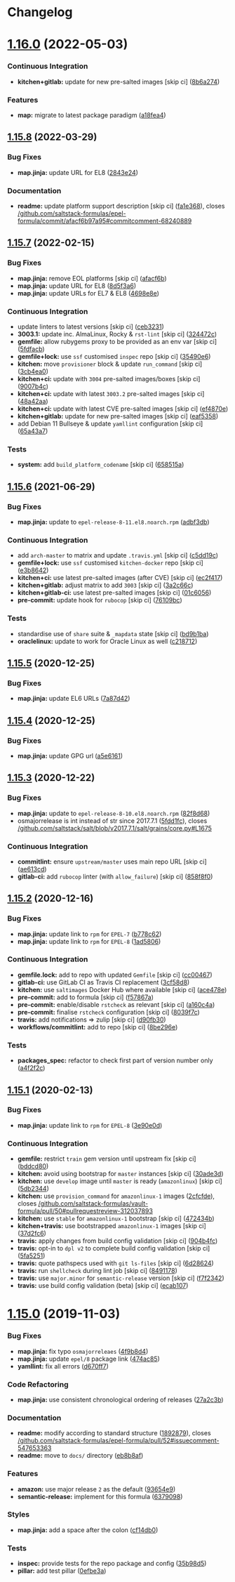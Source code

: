 # Changelog

# [1.16.0](https://github.com/saltstack-formulas/epel-formula/compare/v1.15.8...v1.16.0) (2022-05-03)


### Continuous Integration

* **kitchen+gitlab:** update for new pre-salted images [skip ci] ([8b6a274](https://github.com/saltstack-formulas/epel-formula/commit/8b6a27467c5d62b550c9f10c800057bde3a07eae))


### Features

* **map:** migrate to latest package paradigm ([a18fea4](https://github.com/saltstack-formulas/epel-formula/commit/a18fea4c3eff6a42d92a46366a99c4bcf83a09fb))

## [1.15.8](https://github.com/saltstack-formulas/epel-formula/compare/v1.15.7...v1.15.8) (2022-03-29)


### Bug Fixes

* **map.jinja:** update URL for EL8 ([2843e24](https://github.com/saltstack-formulas/epel-formula/commit/2843e24141c15a216bcd8f4c982fbd2fe54ea846))


### Documentation

* **readme:** update platform support description [skip ci] ([fa1e368](https://github.com/saltstack-formulas/epel-formula/commit/fa1e368562846acdeb0d9f01500c27ec9d958b0e)), closes [/github.com/saltstack-formulas/epel-formula/commit/afacf6b97a95#commitcomment-68240889](https://github.com//github.com/saltstack-formulas/epel-formula/commit/afacf6b97a95/issues/commitcomment-68240889)

## [1.15.7](https://github.com/saltstack-formulas/epel-formula/compare/v1.15.6...v1.15.7) (2022-02-15)


### Bug Fixes

* **map.jinja:** remove EOL platforms [skip ci] ([afacf6b](https://github.com/saltstack-formulas/epel-formula/commit/afacf6b97a95be979fc16bd61ad6922350db6136))
* **map.jinja:** update URL for EL8 ([8d5f3a6](https://github.com/saltstack-formulas/epel-formula/commit/8d5f3a6592cc4934c22a7f71b19cf033c5fdfa18))
* **map.jinja:** update URLs for EL7 & EL8 ([4698e8e](https://github.com/saltstack-formulas/epel-formula/commit/4698e8e539184e7f6dba642d3ea2ab41ad157319))


### Continuous Integration

* update linters to latest versions [skip ci] ([ceb3231](https://github.com/saltstack-formulas/epel-formula/commit/ceb323131f330a8314a4a196b520cccffbea9e5c))
* **3003.1:** update inc. AlmaLinux, Rocky & `rst-lint` [skip ci] ([324472c](https://github.com/saltstack-formulas/epel-formula/commit/324472cde485b0678ba7cc18526fcd5de7dd66ec))
* **gemfile:** allow rubygems proxy to be provided as an env var [skip ci] ([5fdfacb](https://github.com/saltstack-formulas/epel-formula/commit/5fdfacba3435ace0b085db2267b8e54a9e442f77))
* **gemfile+lock:** use `ssf` customised `inspec` repo [skip ci] ([35490e6](https://github.com/saltstack-formulas/epel-formula/commit/35490e69d3ad7c00b8d0e81aafadc5d2732b0901))
* **kitchen:** move `provisioner` block & update `run_command` [skip ci] ([3cb4ea0](https://github.com/saltstack-formulas/epel-formula/commit/3cb4ea0778b5323e6ecf83a059bca5733ea88d8a))
* **kitchen+ci:** update with `3004` pre-salted images/boxes [skip ci] ([9007b4c](https://github.com/saltstack-formulas/epel-formula/commit/9007b4cf99bbcfa2b23538a61dd1f9a4a9d4e23c))
* **kitchen+ci:** update with latest `3003.2` pre-salted images [skip ci] ([48a42aa](https://github.com/saltstack-formulas/epel-formula/commit/48a42aa69feba3e6145bcbf918ce601c8b56015f))
* **kitchen+ci:** update with latest CVE pre-salted images [skip ci] ([ef4870e](https://github.com/saltstack-formulas/epel-formula/commit/ef4870ea9ba9c619390ac4ffc293fd4c27661501))
* **kitchen+gitlab:** update for new pre-salted images [skip ci] ([eaf5358](https://github.com/saltstack-formulas/epel-formula/commit/eaf5358b79b9944d78bef240d0d66e1bf8b06991))
* add Debian 11 Bullseye & update `yamllint` configuration [skip ci] ([65a43a7](https://github.com/saltstack-formulas/epel-formula/commit/65a43a7923e0f9b6300355c2e841082b744e62b9))


### Tests

* **system:** add `build_platform_codename` [skip ci] ([658515a](https://github.com/saltstack-formulas/epel-formula/commit/658515a486d1ed47e00b4ef72612e2e5cee12967))

## [1.15.6](https://github.com/saltstack-formulas/epel-formula/compare/v1.15.5...v1.15.6) (2021-06-29)


### Bug Fixes

* **map.jinja:** update to `epel-release-8-11.el8.noarch.rpm` ([adbf3db](https://github.com/saltstack-formulas/epel-formula/commit/adbf3dbff9d1e589f741f854d1e55a3a7ad14502))


### Continuous Integration

* add `arch-master` to matrix and update `.travis.yml` [skip ci] ([c5dd19c](https://github.com/saltstack-formulas/epel-formula/commit/c5dd19c89b801533ff4cb7307086e955ce5bbc79))
* **gemfile+lock:** use `ssf` customised `kitchen-docker` repo [skip ci] ([e3b8642](https://github.com/saltstack-formulas/epel-formula/commit/e3b864223269c57b7d2230c9a0bc8b974339d018))
* **kitchen+ci:** use latest pre-salted images (after CVE) [skip ci] ([ec2f417](https://github.com/saltstack-formulas/epel-formula/commit/ec2f417e0e3b125fe699005b132fb8df5e9f3364))
* **kitchen+gitlab:** adjust matrix to add `3003` [skip ci] ([3a2c66c](https://github.com/saltstack-formulas/epel-formula/commit/3a2c66ccd3a23b04cc7e532f0a5b908607f7b2a9))
* **kitchen+gitlab-ci:** use latest pre-salted images [skip ci] ([01c6056](https://github.com/saltstack-formulas/epel-formula/commit/01c6056777bf47b6f67a826af21b2d26108dd9c7))
* **pre-commit:** update hook for `rubocop` [skip ci] ([76109bc](https://github.com/saltstack-formulas/epel-formula/commit/76109bcd9204c6f1bdd77a299fc225990ad0de5b))


### Tests

* standardise use of `share` suite & `_mapdata` state [skip ci] ([bd9b1ba](https://github.com/saltstack-formulas/epel-formula/commit/bd9b1ba59b1d756e5b3098f9ef9692ec7cca1c52))
* **oraclelinux:** update to work for Oracle Linux as well ([c218712](https://github.com/saltstack-formulas/epel-formula/commit/c21871249ee7facc38865ffe31aed548c4cfec0a))

## [1.15.5](https://github.com/saltstack-formulas/epel-formula/compare/v1.15.4...v1.15.5) (2020-12-25)


### Bug Fixes

* **map.jinja:** update EL6 URLs ([7a87d42](https://github.com/saltstack-formulas/epel-formula/commit/7a87d427ea2b1f746f9028d0fa670138780559e0))

## [1.15.4](https://github.com/saltstack-formulas/epel-formula/compare/v1.15.3...v1.15.4) (2020-12-25)


### Bug Fixes

* **map.jinja:** update GPG url ([a5e6161](https://github.com/saltstack-formulas/epel-formula/commit/a5e61611c03832b2dc0a25af7f31d5d4c55f2896))

## [1.15.3](https://github.com/saltstack-formulas/epel-formula/compare/v1.15.2...v1.15.3) (2020-12-22)


### Bug Fixes

* **map.jinja:** update to `epel-release-8-10.el8.noarch.rpm` ([82f8d68](https://github.com/saltstack-formulas/epel-formula/commit/82f8d683199cd6e79fe30ccbd73ec77f3cca4ef8))
* osmajorrelease is int instead of str since 2017.7.1 ([5fdd1fc](https://github.com/saltstack-formulas/epel-formula/commit/5fdd1fc054af4f156fae7c20ba191e051938eef8)), closes [/github.com/saltstack/salt/blob/v2017.7.1/salt/grains/core.py#L1675](https://github.com//github.com/saltstack/salt/blob/v2017.7.1/salt/grains/core.py/issues/L1675)


### Continuous Integration

* **commitlint:** ensure `upstream/master` uses main repo URL [skip ci] ([ae613cd](https://github.com/saltstack-formulas/epel-formula/commit/ae613cddddc248b1de97d5e9d0125d22435432d4))
* **gitlab-ci:** add `rubocop` linter (with `allow_failure`) [skip ci] ([858f8f0](https://github.com/saltstack-formulas/epel-formula/commit/858f8f08c5a63459bac7c329b6cf1e86ac2aa428))

## [1.15.2](https://github.com/saltstack-formulas/epel-formula/compare/v1.15.1...v1.15.2) (2020-12-16)


### Bug Fixes

* **map.jinja:** update link to `rpm` for `EPEL-7` ([b778c62](https://github.com/saltstack-formulas/epel-formula/commit/b778c629170be41abcc110779b34c2ddd319b920))
* **map.jinja:** update link to `rpm` for `EPEL-8` ([1ad5806](https://github.com/saltstack-formulas/epel-formula/commit/1ad5806ecd2764ac0b8212afd7a0af78b3c799a4))


### Continuous Integration

* **gemfile.lock:** add to repo with updated `Gemfile` [skip ci] ([cc00467](https://github.com/saltstack-formulas/epel-formula/commit/cc0046735698e6763be5298fcf4ee3713d6f7281))
* **gitlab-ci:** use GitLab CI as Travis CI replacement ([3cf58d8](https://github.com/saltstack-formulas/epel-formula/commit/3cf58d8b277deec223fe0c3665221e53accc53c0))
* **kitchen:** use `saltimages` Docker Hub where available [skip ci] ([ace478e](https://github.com/saltstack-formulas/epel-formula/commit/ace478e4b8413a423390ee38af5fe815b1fdef9b))
* **pre-commit:** add to formula [skip ci] ([f57867a](https://github.com/saltstack-formulas/epel-formula/commit/f57867a99ba6949517abd1916c32ea7b37512adb))
* **pre-commit:** enable/disable `rstcheck` as relevant [skip ci] ([a160c4a](https://github.com/saltstack-formulas/epel-formula/commit/a160c4a16c868b591f22ea267dfef3ce42e0b8c9))
* **pre-commit:** finalise `rstcheck` configuration [skip ci] ([8039f7c](https://github.com/saltstack-formulas/epel-formula/commit/8039f7cbbbef5e428a4c15a58f3ed8ce176e35a1))
* **travis:** add notifications => zulip [skip ci] ([d90fb30](https://github.com/saltstack-formulas/epel-formula/commit/d90fb30a0af6bcd447527a55ce7ded21323f05af))
* **workflows/commitlint:** add to repo [skip ci] ([8be296e](https://github.com/saltstack-formulas/epel-formula/commit/8be296eff1df2247ae6d7f4bd6d04e697d416cbe))


### Tests

* **packages_spec:** refactor to check first part of version number only ([a4f2f2c](https://github.com/saltstack-formulas/epel-formula/commit/a4f2f2c532ba316d6cce2516760c710c5cb045ec))

## [1.15.1](https://github.com/saltstack-formulas/epel-formula/compare/v1.15.0...v1.15.1) (2020-02-13)


### Bug Fixes

* **map.jinja:** update link to `rpm` for `EPEL-8` ([3e90e0d](https://github.com/saltstack-formulas/epel-formula/commit/3e90e0de36217ab6d15bc03dc907524ab49d7727))


### Continuous Integration

* **gemfile:** restrict `train` gem version until upstream fix [skip ci] ([bddcd80](https://github.com/saltstack-formulas/epel-formula/commit/bddcd80a2b2c59846f26cc11cd855199837ec8bd))
* **kitchen:** avoid using bootstrap for `master` instances [skip ci] ([30ade3d](https://github.com/saltstack-formulas/epel-formula/commit/30ade3d539d2b92c1ac0521952824c0221c9602d))
* **kitchen:** use `develop` image until `master` is ready (`amazonlinux`) [skip ci] ([5db2344](https://github.com/saltstack-formulas/epel-formula/commit/5db23441832b058f2b4c6b4f2ddc757ab4647f50))
* **kitchen:** use `provision_command` for `amazonlinux-1` images ([2cfcfde](https://github.com/saltstack-formulas/epel-formula/commit/2cfcfde545303a455a662854b506d2cb36588a9d)), closes [/github.com/saltstack-formulas/vault-formula/pull/50#pullrequestreview-312037893](https://github.com//github.com/saltstack-formulas/vault-formula/pull/50/issues/pullrequestreview-312037893)
* **kitchen:** use `stable` for `amazonlinux-1` bootstrap [skip ci] ([472434b](https://github.com/saltstack-formulas/epel-formula/commit/472434b14e6861f6a17f297b8c7fd501dd4cae4a))
* **kitchen+travis:** use bootstrapped `amazonlinux-1` images [skip ci] ([37d2fc6](https://github.com/saltstack-formulas/epel-formula/commit/37d2fc6ff4089ab173766aeac87964987e38c11e))
* **travis:** apply changes from build config validation [skip ci] ([904b4fc](https://github.com/saltstack-formulas/epel-formula/commit/904b4fc236b4a93b8d5a6feeb682a99b958f30cb))
* **travis:** opt-in to `dpl v2` to complete build config validation [skip ci] ([5fa5251](https://github.com/saltstack-formulas/epel-formula/commit/5fa5251c74eb9dccd1fcd0e1ca5038e34f075a4d))
* **travis:** quote pathspecs used with `git ls-files` [skip ci] ([6d28624](https://github.com/saltstack-formulas/epel-formula/commit/6d286241e01658611dd247dce656157f49afddeb))
* **travis:** run `shellcheck` during lint job [skip ci] ([8491178](https://github.com/saltstack-formulas/epel-formula/commit/8491178dcd9bab4f5419fcc5ade0a9f38f1a4281))
* **travis:** use `major.minor` for `semantic-release` version [skip ci] ([f7f2342](https://github.com/saltstack-formulas/epel-formula/commit/f7f2342a397e699b65053a35dba0b3c75ccfbce7))
* **travis:** use build config validation (beta) [skip ci] ([ecab107](https://github.com/saltstack-formulas/epel-formula/commit/ecab107ae92470a8e6d53b1dc18d76d1c4f3b345))

# [1.15.0](https://github.com/saltstack-formulas/epel-formula/compare/v1.14.1...v1.15.0) (2019-11-03)


### Bug Fixes

* **map.jinja:** fix typo `osmajorreleaes` ([4f9b8d4](https://github.com/saltstack-formulas/epel-formula/commit/4f9b8d46ee1c6f890e6f5baf824cfa42853e0d91))
* **map.jinja:** update `epel/8` package link ([474ac85](https://github.com/saltstack-formulas/epel-formula/commit/474ac8588d87f782174a179fa4ae4aad6bb3e401))
* **yamllint:** fix all errors ([d670ff7](https://github.com/saltstack-formulas/epel-formula/commit/d670ff7a9327637a6baac8a9bf0aaa6ded564494))


### Code Refactoring

* **map.jinja:** use consistent chronological ordering of releases ([27a2c3b](https://github.com/saltstack-formulas/epel-formula/commit/27a2c3b2703b5e4d604e51ec99b3885647835b14))


### Documentation

* **readme:** modify according to standard structure ([1892879](https://github.com/saltstack-formulas/epel-formula/commit/1892879754723444ac73948653d39129da9b08fd)), closes [/github.com/saltstack-formulas/epel-formula/pull/52#issuecomment-547653363](https://github.com//github.com/saltstack-formulas/epel-formula/pull/52/issues/issuecomment-547653363)
* **readme:** move to `docs/` directory ([eb8b8af](https://github.com/saltstack-formulas/epel-formula/commit/eb8b8afafd2810d1a3a6e83ed3d24cb36fc67647))


### Features

* **amazon:** use major release `2` as the default ([93654e9](https://github.com/saltstack-formulas/epel-formula/commit/93654e91059878210968b56d82a94a0d76912d39))
* **semantic-release:** implement for this formula ([6379098](https://github.com/saltstack-formulas/epel-formula/commit/63790984afed54d9e0b8f6535e89ddb5f048b487))


### Styles

* **map.jinja:** add a space after the colon ([cf14db0](https://github.com/saltstack-formulas/epel-formula/commit/cf14db0a6ebc0de31a8c71815814fb819babb3b7))


### Tests

* **inspec:** provide tests for the repo package and config ([35b98d5](https://github.com/saltstack-formulas/epel-formula/commit/35b98d55c8ea4b786a889e33bc0418d2f2d87dbe))
* **pillar:** add test pillar ([0efbe3a](https://github.com/saltstack-formulas/epel-formula/commit/0efbe3a743ba8890f5841ec4295fee9538400674))
